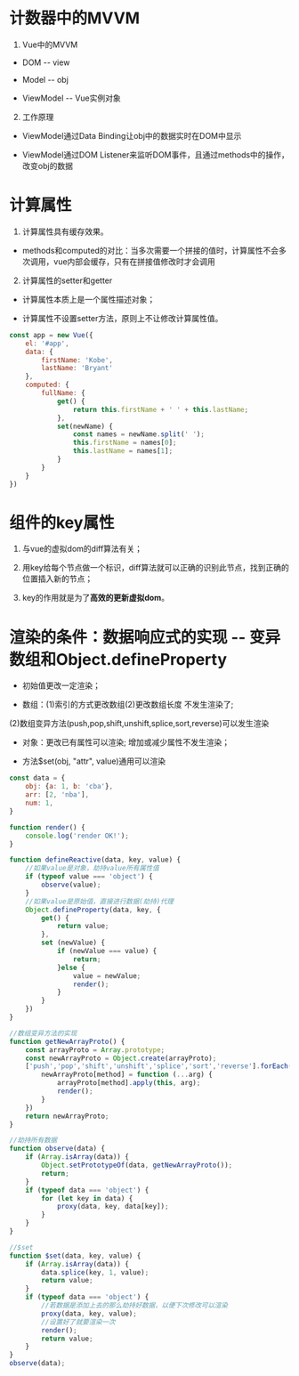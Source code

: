 # 计数器中的MVVM

1. Vue中的MVVM 

- DOM -- view

- Model -- obj

- ViewModel -- Vue实例对象

2. 工作原理

- ViewModel通过Data Binding让obj中的数据实时在DOM中显示

- ViewModel通过DOM Listener来监听DOM事件，且通过methods中的操作，改变obj的数据

# 计算属性

1. 计算属性具有缓存效果。

- methods和computed的对比：当多次需要一个拼接的值时，计算属性不会多次调用，vue内部会缓存，只有在拼接值修改时才会调用

2. 计算属性的setter和getter

- 计算属性本质上是一个属性描述对象；

- 计算属性不设置setter方法，原则上不让修改计算属性值。

```javascript
const app = new Vue({
    el: '#app',
    data: {
        firstName: 'Kobe',
        lastName: 'Bryant'
    },
    computed: {
        fullName: {
            get() {
                return this.firstName + ' ' + this.lastName;
            },
            set(newName) {
                const names = newName.split(' ');
                this.firstName = names[0];
                this.lastName = names[1];
            }
        }
    }
})
```


# 组件的key属性

1. 与vue的虚拟dom的diff算法有关；

2. 用key给每个节点做一个标识，diff算法就可以正确的识别此节点，找到正确的位置插入新的节点；

3. key的作用就是为了**高效的更新虚拟dom**。


# 渲染的条件：数据响应式的实现 -- 变异数组和Object.defineProperty

- 初始值更改一定渲染；

- 数组：(1)索引的方式更改数组(2)更改数组长度 不发生渲染了;

(2)数组变异方法(push,pop,shift,unshift,splice,sort,reverse)可以发生渲染

- 对象：更改已有属性可以渲染; 增加或减少属性不发生渲染；

- 方法$set(obj, "attr", value)通用可以渲染

```javascript
const data = {
    obj: {a: 1, b: 'cba'},
    arr: [2, 'nba'],
    num: 1,
}

function render() {
    console.log('render OK!');
}

function defineReactive(data, key, value) {
    //如果value是对象，劫持value所有属性值
    if (typeof value === 'object') {
        observe(value);
    }
    //如果value是原始值，直接进行数据(劫持)代理
    Object.defineProperty(data, key, {
        get() {
            return value;
        },
        set (newValue) {
            if (newValue === value) {
                return;
            }else {
                value = newValue;
                render();
            }
        }
    })
}

//数组变异方法的实现
function getNewArrayProto() {
    const arrayProto = Array.prototype;
    const newArrayProto = Object.create(arrayProto);
    ['push','pop','shift','unshift','splice','sort','reverse'].forEach(method => {
        newArrayProto[method] = function (...arg) {
            arrayProto[method].apply(this, arg);
            render();
        }
    })
    return newArrayProto;
}

//劫持所有数据
function observe(data) {
    if (Array.isArray(data)) {
        Object.setPrototypeOf(data, getNewArrayProto());
        return;
    }
    if (typeof data === 'object') {
        for (let key in data) {
            proxy(data, key, data[key]);
        }
    }
}

//$set
function $set(data, key, value) {
    if (Array.isArray(data)) {
        data.splice(key, 1, value);
        return value;
    }
    if (typeof data === 'object') {
        //若数据是添加上去的那么劫持好数据，以便下次修改可以渲染
        proxy(data, key, value);
        //设置好了就要渲染一次
        render();
        return value;
    }
}
observe(data);
```

